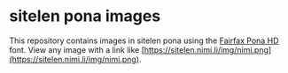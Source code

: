 # sitelen pona images

This repository contains images in sitelen pona using the [Fairfax Pona HD](https://www.kreativekorp.com/software/fonts/fairfaxponahd/) font. View any image with a link like [https://sitelen.nimi.li/img/nimi.png](https://sitelen.nimi.li/img/nimi.png).
